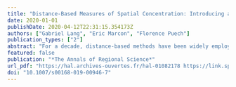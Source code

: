 ```yaml
---
title: "Distance-Based Measures of Spatial Concentration: Introducing a Relative Density Function"
date: 2020-01-01
publishDate: 2020-04-12T22:31:15.354173Z
authors: ["Gabriel Lang", "Eric Marcon", "Florence Puech"]
publication_types: ["2"]
abstract: "For a decade, distance-based methods have been widely employed and constantly improved in the field of spatial economics. These methods are a very useful tool for accurately evaluating the spatial distribution of plants or retail stores, for example (Duranton and Overman, 2008). In this paper, we introduce a new distance-based statistical measure for evaluating the spatial concentration of economic activities. To our knowledge, the m function is the first relative density function to be proposed in the economics literature. This tool supplements the typology of distance-based methods recently drawn up by Marcon and Puech (2012). By considering several theoretical and empirical examples, we show the advantages and the limits of the m function for detecting spatial structures in economics. JEL"
featured: false
publication: "*The Annals of Regional Science*"
url_pdf: "https://hal.archives-ouvertes.fr/hal-01082178 https://link.springer.com/article/10.1007/s00168-019-00946-7"
doi: "10.1007/s00168-019-00946-7"
---
```


<span class="__dimensions_badge_embed__" data-doi="10.1007/s00168-019-00946-7"></span><script async src="https://badge.dimensions.ai/badge.js" charset="utf-8"></script>
